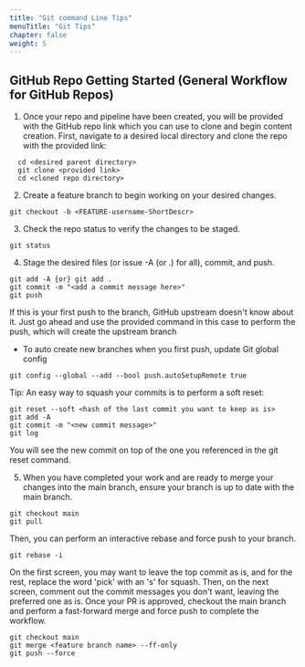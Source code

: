```yaml
---
title: "Git command Line Tips"
menuTitle: "Git Tips"
chapter: false
weight: 5
---
```


## GitHub Repo Getting Started (General Workflow for GitHub Repos)

1.  Once your repo and pipeline have been created, you will be provided with the GitHub repo link which you can use to clone and begin content creation. First, navigate to a desired local directory and clone the repo with the provided link:

  ```shell
    cd <desired parent directory>
    git clone <provided link>
    cd <cloned repo directory>
  ```
2. Create a feature branch to begin working on your desired changes.

  ```shell
  git checkout -b <FEATURE-username-ShortDescr>
  ```

3. Check the repo status to verify the changes to be staged.

  ```shell
  git status
  ```

4. Stage the desired files (or issue -A (or .) for all), commit, and push.

  ```shell
  git add -A {or} git add .
  git commit -m "<add a commit message here>"
  git push
  ```
  If this is your first push to the branch, GitHub upstream doesn't know about it.  Just go ahead and use the provided command in this case to perform the push, which will create the upstream branch
  - To auto create new branches when you first push, update Git global config 

  ```shell
  git config --global --add --bool push.autoSetupRemote true
  ```


  Tip: An easy way to squash your commits is to perform a soft reset:
  ```shell
  git reset --soft <hash of the last commit you want to keep as is>
  git add -A
  git commit -m "<new commit message>"
  git log
  ```
  You will see the new commit on top of the one you referenced in the git reset command.

5. When you have completed your work and are ready to merge your changes into the main branch, ensure your branch is up to date with the main branch.

  ```
  git checkout main
  git pull
  ``` 

  Then, you can perform an interactive rebase and force push to your branch.

  ```shell
  git rebase -i
  ```
  On the first screen, you may want to leave the top commit as is, and for the rest, replace the word 'pick' with an 's' for squash. Then, on the next screen, comment out the commit messages you don't want, leaving the preferred one as is. Once your PR is approved, checkout the main branch and perform a fast-forward merge and force push to complete the workflow.
  
  ```shell 
  git checkout main
  git merge <feature branch name> --ff-only
  git push --force
  ```
